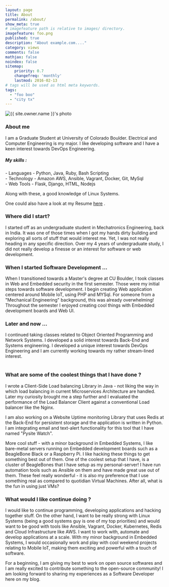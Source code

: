 ```yaml
---
layout: page
title: About
permalink: /about/
show_meta: true
# imagefeature path is relative to images/ directory.
imagefeature: foo.png
published: true
description: "About example.com...."
category: views
comments: false
mathjax: false
noindex: false
sitemap:
    priority: 0.7
    changefreq: 'monthly'
    lastmod: 2016-02-13
# tags will be used as html meta keywords.    
tags:
  - "foo boo"
  - "city tx"
---
```


<div class="post-author text-center">                       
            <img src="{{ site.urlimg }}{{ site.owner.avatar }}" alt="{{ site.owner.name }}'s photo" itemprop="image" class="post-avatar img-circle img-responsive"/>
<span class="social-icons" style="padding-top: 10px; padding-bottom: 1px;">
<a href="{{ site.url }}/cv" title="Curriculum Vitae" class="social-icons"><i class="iconm iconm-profile" style="vertical-align: top;"></i></a>
<a href="{{ site.owner.linkedin }}" class="social-icons" title="LinkedIn profile"><i class="iconm iconm-linkedin2"></i></a>
</span>
</div>

<h3> About me</h3>
I am a Graduate Student at University of Colorado Boulder. Electrical and Computer Engineering is my major. I like developing software and I have a keen interest towards DevOps Engineering. <br>
<h5>My skills :</h5>
- Languages - Python, Java, Ruby, Bash Scripting <br>
- Technology - Amazon AWS, Ansible, Vagrant, Docker, Git,  MySql <br>
- Web Tools - Flask, Django, HTML, Nodejs <br>

Along with these, a good knowledge of Linux Systems. <br>

One could also have a look at my Resume [here] .


<h3> Where did I start? </h3>
I started off as an undergraduate student in Mechatronics Engineering, back in India. It was one of those times when I got my hands dirty building and exploring all sorts of stuff that would interest me. Yet, I was  not really heading in any specific direction. Over my 4 years of undergraduate study, I did not really develop a finesse or an interest for software or web development.

<h3> When I started Software Development ... </h3>

When I transitioned towards a Master's degree at CU Boulder, I took classes in Web and Embedded security in the first semester. Those were my initial steps towards software development. I begin creating Web application centered around Mobile IoT, using PHP and MYSql. For someone from a "Mechanical Engineering" background, this was already overwhelming! Throughout the semester I enjoyed creating cool things with Embedded development boards and Web UI.

<h3> Later and now ...</h3>

I continued taking classes related to Object Oriented Programming and Network Systems. I developed a solid interest towards Back-End and Systems engineering. I developed a unique interest towards DevOps Engineering and I am currently working towards my rather stream-lined interest.  <br>
<br>


<h3> What are some of the coolest things that I have done ? </h3>


 I wrote a Client-Side Load balancing Library in Java - not liking the way in which load balancing in current Microservices Architecture are handled. Later my curiosity brought me a step further and I evaluated the performance of the Load Balancer Client against a conventional Load balancer like the Nginx.

 I am also working on a Website Uptime monitoring Library that uses Redis at the Back-End for persistent storage and the application is written in Python. I am integrating email and text-alert functionality for this tool that I have named "Pysite Watch".

 More cool stuff - with a minor background in Embedded Systems, I like bare-metal servers running on Embedded development boards such as a BeagleBone Black or a Raspberry Pi. I like hacking these things to get something best out of them. One of the coolest setup that I have, is a cluster of BeagleBones that I have setup as  my personal-server! I have run automation tools such as Ansible on them and have made great use out of them. These feel really wonderful - it is also my preference that I use something real as compared to  quotidian Virtual Machines. After all, what is the fun in using just VMs? <br>

<h3> What would I like continue doing ? </h3>
I would like to continue programming, developing applications and hacking together stuff. On the other hand, I want to be really strong with Linux Systems (being a good systems guy is one of my top priorities) and would want to be good with tools like Ansible, Vagrant, Docker, Kubernetes, Redis and Cloud Infrastructure like AWS. I want to work with, automate and develop applications at a scale. With my minor background in Embedded Systems, I would occasionally work and play with cool weekend projects relating to  Mobile IoT, making them exciting and powerful with a touch of software.
<br>


For a beginning, I am giving my best to work on open source softwares and I am really excited to contribute something to the open-source community! I am  looking forward to sharing my experiences as a Software Developer here on my blog.<br>
<br>


[here]: http://www.bharatnc.com/cv/
